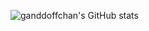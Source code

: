 ![ganddoffchan's GitHub stats](https://github-readme-stats.vercel.app/api?username=ganddoffchan&theme=dark&show_icons=true)

